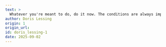 ```yaml
---
text: >
  Whatever you're meant to do, do it now. The conditions are always impossible.
author: Doris Lessing
origin: 1
origin_url:
id: doris_lessing-1
date: 2025-09-02 
---
```


